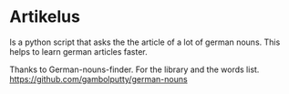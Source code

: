 # Artikelus
Is a python script that asks the the article of a lot of german nouns. This helps to learn german articles faster.

Thanks to German-nouns-finder. For the library and the words list.
https://github.com/gambolputty/german-nouns
